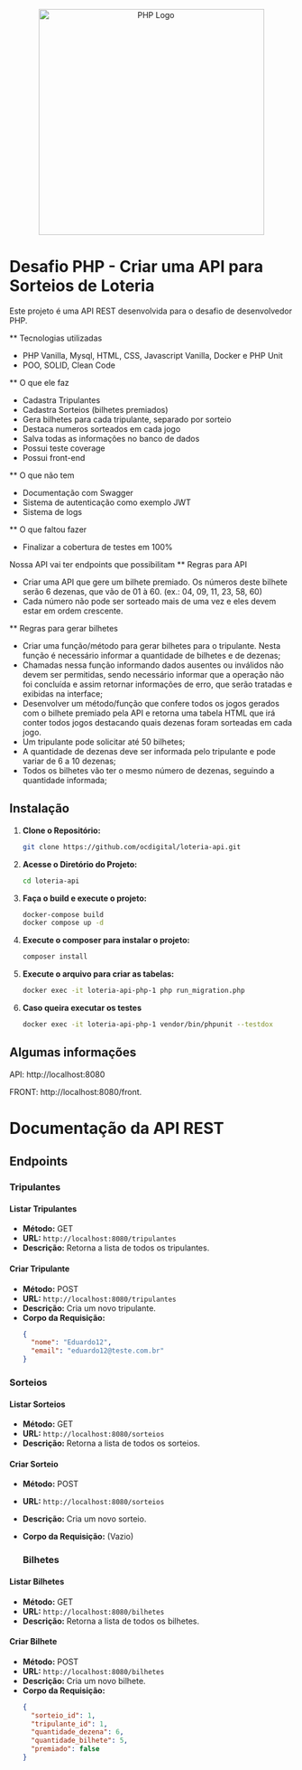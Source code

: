 <p align="center"><a href="https://www.php.net/" target="_blank"><img src="https://www.php.net//images/logos/new-php-logo.svg" width="400" alt="PHP Logo"></a></p>

# Desafio PHP - Criar uma API para Sorteios de Loteria

Este projeto é uma API REST desenvolvida para o desafio de desenvolvedor PHP.

** Tecnologias utilizadas
* PHP Vanilla, Mysql, HTML, CSS, Javascript Vanilla, Docker e PHP Unit
* POO, SOLID, Clean Code

** O que ele faz
* Cadastra Tripulantes
* Cadastra Sorteios (bilhetes premiados)
* Gera bilhetes para cada tripulante, separado por sorteio
* Destaca numeros sorteados em cada jogo
* Salva todas as informações no banco de dados
* Possui teste coverage
* Possui front-end

** O que não tem
* Documentação com Swagger
* Sistema de autenticação como exemplo JWT
* Sistema de logs

** O que faltou fazer
* Finalizar a cobertura de testes em 100%


Nossa API vai ter endpoints que possibilitam
** Regras para API
* Criar uma API que gere um bilhete premiado. Os números deste bilhete serão 6 dezenas, que vão de 01 à 60. (ex.: 04, 09, 11, 23, 58, 60)
* Cada número não pode ser sorteado mais de uma vez e eles devem estar em ordem crescente.

** Regras para gerar bilhetes
* Criar uma função/método para gerar bilhetes para o tripulante. Nesta função é necessário informar a quantidade de bilhetes e de dezenas;
* Chamadas nessa função informando dados ausentes ou inválidos não devem ser permitidas, sendo necessário informar que a operação não foi concluída e assim retornar informações de erro, que serão tratadas e exibidas na interface;
* Desenvolver um método/função que confere todos os jogos gerados com o bilhete premiado pela API e retorna uma tabela HTML que irá conter todos jogos destacando quais dezenas foram sorteadas em cada jogo.
* Um tripulante pode solicitar até 50 bilhetes;
* A quantidade de dezenas deve ser informada pelo tripulante e pode variar de 6 a 10 dezenas;
* Todos os bilhetes vão ter o mesmo número de dezenas, seguindo a quantidade informada;

## Instalação

1. **Clone o Repositório:**
    ```bash
    git clone https://github.com/ocdigital/loteria-api.git
    ```

2. **Acesse o Diretório do Projeto:**
    ```bash
    cd loteria-api
    ```

3. **Faça o build e execute o projeto:**
    ```bash
    docker-compose build
    docker compose up -d
    
    ```

4. **Execute o composer para instalar o projeto:**
    ```bash
    composer install
    ```
    
5. **Execute o arquivo para criar as tabelas:**
    ```bash
    docker exec -it loteria-api-php-1 php run_migration.php
    ```
    
5. **Caso queira executar os testes**
    ```bash
    docker exec -it loteria-api-php-1 vendor/bin/phpunit --testdox
    ```
    
## Algumas informações

API: http://localhost:8080

FRONT: http://localhost:8080/front.

# Documentação da API REST

## Endpoints

### Tripulantes

#### Listar Tripulantes
- **Método:** GET
- **URL:** `http://localhost:8080/tripulantes`
- **Descrição:** Retorna a lista de todos os tripulantes.

#### Criar Tripulante
- **Método:** POST
- **URL:** `http://localhost:8080/tripulantes`
- **Descrição:** Cria um novo tripulante.
- **Corpo da Requisição:**
  ```json
  {
    "nome": "Eduardo12",
    "email": "eduardo12@teste.com.br"
  }
  
### Sorteios

#### Listar Sorteios
- **Método:** GET
- **URL:** `http://localhost:8080/sorteios`
- **Descrição:** Retorna a lista de todos os sorteios.

#### Criar Sorteio
- **Método:** POST
- **URL:** `http://localhost:8080/sorteios`
- **Descrição:** Cria um novo sorteio.
- **Corpo da Requisição:** (Vazio)

  ### Bilhetes

#### Listar Bilhetes
- **Método:** GET
- **URL:** `http://localhost:8080/bilhetes`
- **Descrição:** Retorna a lista de todos os bilhetes.

#### Criar Bilhete
- **Método:** POST
- **URL:** `http://localhost:8080/bilhetes`
- **Descrição:** Cria um novo bilhete.
- **Corpo da Requisição:**
  ```json
  {
    "sorteio_id": 1,
    "tripulante_id": 1,
    "quantidade_dezena": 6,
    "quantidade_bilhete": 5,
    "premiado": false
  }




